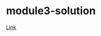 # module3-solution
[Link](https://jingming517.github.io/HTML-CSS-and-Javascript-for-Web-Developers/module3-solution/index.html)
